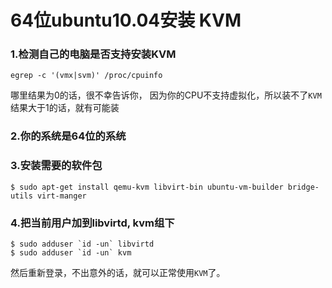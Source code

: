 # 64位ubuntu10.04安装 KVM

### 1.检测自己的电脑是否支持安装KVM
`egrep -c '(vmx|svm)' /proc/cpuinfo`

哪里结果为0的话，很不幸告诉你，
因为你的CPU不支持虚拟化，所以装不了`KVM`
结果大于1的话，就有可能装

### 2.你的系统是64位的系统

### 3.安装需要的软件包
```
$ sudo apt-get install qemu-kvm libvirt-bin ubuntu-vm-builder bridge-utils virt-manger
```

### 4.把当前用户加到libvirtd, kvm组下
```
$ sudo adduser `id -un` libvirtd
$ sudo adduser `id -un` kvm
```
然后重新登录，不出意外的话，就可以正常使用`KVM`了。



